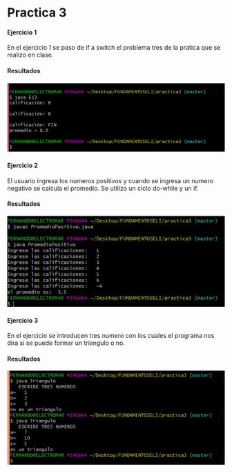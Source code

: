 # Practica 3

<h4>Ejercicio 1</h4>

En el ejercicio 1 se paso de if a switch el problema tres de la pratica que se realizo en  clase.

<h4>Resultados<h4>

<img src="switch.jpg">

<h4>Ejercicio 2</h4>

 El usuario ingresa los numeros positivos y  cuando se ingresa un numero negativo se calcula el promedio. Se utilizo un ciclo do-while y un if.

<h4>Resultados<h4>

<img src="pos.jpg">

<h4>Ejercicio 3</h4>

En el ejercicio se introducen tres numero con los cuales el programa nos dira si se puede formar un triangulo o no.

<h4>Resultados<h4>

<img src="tri.jpg">










